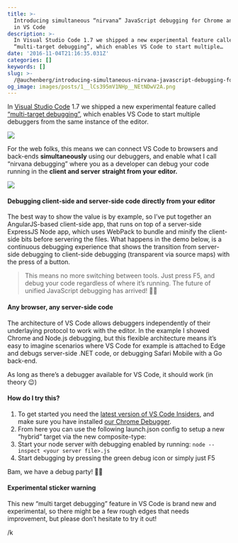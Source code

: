 ```yaml
---
title: >-
  Introducing simultaneous “nirvana” JavaScript debugging for Chrome and Node.js
  in VS Code
description: >-
  In Visual Studio Code 1.7 we shipped a new experimental feature called
  “multi-target debugging”, which enables VS Code to start multiple…
date: '2016-11-04T21:16:35.031Z'
categories: []
keywords: []
slug: >-
  /@auchenberg/introducing-simultaneous-nirvana-javascript-debugging-for-node-js-and-chrome-in-vs-code-d898a4011ab1
og_image: images/posts/1__lCs395mV1NHp__NEtNDwV2A.png
---
```


In [Visual Studio Code](https://code.visualstudio.com) 1.7 we shipped a new experimental feature called [“multi-target debugging”](https://code.visualstudio.com/updates/v1_7#_node-debugging), which enables VS Code to start multiple debuggers from the same instance of the editor.

![](/images/posts/1__lCs395mV1NHp__NEtNDwV2A.png)

For the web folks, this means we can connect VS Code to browsers and back-ends **simultaneously** using our debuggers, and enable what I call “nirvana debugging” where you as a developer can debug your code running in the **client and server** **straight from your editor.**

![](/images/posts/1__OTj6o__r8LelgKqRvwIm9WA.gif)

#### Debugging client-side and server-side code directly from your editor

The best way to show the value is by example, so I’ve put together an AngularJS-based client-side app, that runs on top of a server-side ExpressJS Node app, which uses WebPack to bundle and minify the client-side bits before servering the files. What happens in the demo below, is a continuous debugging experience that shows the transition from server-side debugging to client-side debugging (transparent via source maps) with the press of a button.

> This means no more switching between tools. Just press F5, and debug your code regardless of where it’s running. The future of unified JavaScript debugging has arrived! 🎉🎈

#### Any browser, any server-side code

The architecture of VS Code allows debuggers independently of their underlaying protocol to work with the editor. In the example I showed Chrome and Node.js debugging, but this flexible architecture means it’s easy to imagine scenarios where VS Code for example is attached to Edge and debugs server-side .NET code, or debugging Safari Mobile with a Go back-end.

As long as there’s a debugger available for VS Code, it should work (in theory 😉)

#### **How do I try this?**

1.  To get started you need the [latest version of VS Code Insiders](https://code.visualstudio.com/insiders), and make sure you have installed [our Chrome Debugger](https://marketplace.visualstudio.com/items?itemName=msjsdiag.debugger-for-chrome).
2.  From here you can use the following launch.json config to setup a new “hybrid” target via the new composite-type:
3.  Start your node server with debugging enabled by running: `node --inspect <your server file>.js`
4.  Start debugging by pressing the green debug icon or simply just F5

Bam, we have a debug party! 🎉🎈

#### Experimental sticker warning

This new “multi target debugging” feature in VS Code is brand new and experimental, so there might be a few rough edges that needs improvement, but please don’t hesitate to try it out!

/k
